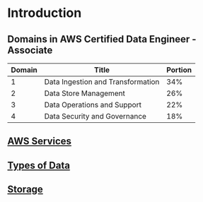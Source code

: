 # Introduction

## Domains in AWS Certified Data Engineer - Associate

| Domain | Title                             | Portion |
| ------ | --------------------------------- | ------- |
| 1      | Data Ingestion and Transformation | 34%     |
| 2      | Data Store Management             | 26%     |
| 3      | Data Operations and Support       | 22%     |
| 4      | Data Security and Governance      | 18%     |

## [AWS Services](AWS_Services.md)

## [Types of Data](Types_of_Data.md)

## [Storage](Storage.md)


